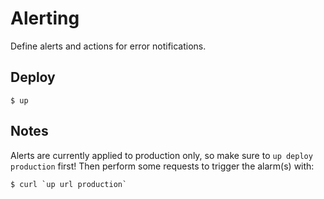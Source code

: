
# Alerting

Define alerts and actions for error notifications.

## Deploy

```
$ up
```

## Notes

Alerts are currently applied to production only, so make sure to `up deploy production` first! Then perform some requests to trigger the alarm(s) with:

```
$ curl `up url production`
```
